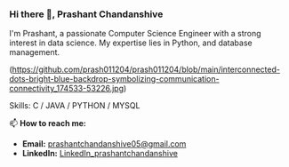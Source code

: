 ### Hi there 👋, Prashant Chandanshive

I'm Prashant, a passionate Computer Science Engineer with a strong interest in data science. My expertise lies in Python, and database management.

(https://github.com/prash011204/prash011204/blob/main/interconnected-dots-bright-blue-backdrop-symbolizing-communication-connectivity_174533-53226.jpg)

Skills: C / JAVA / PYTHON / MYSQL

📫 **How to reach me:**
- **Email:** [prashantchandanshive05@gmail.com](mailto:prashantchandanshive05@gmail.com)  
- **LinkedIn:** [LinkedIn_prashantchandanshive](https://www.linkedin.com/in/prashant-chandanshive-3bbb71313)



